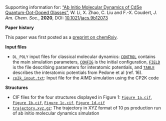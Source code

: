 Supporting information for: [“Ab Initio Molecular Dynamics of CdSe Quantum-Dot-Doped Glasses”](https://doi.org/10.1021/jacs.9b12073), W. Li, X. Zhao, C. Liu and F.-X. Coudert, _J. Am. Chem. Soc._, **2020**, DOI: [10.1021/jacs.9b12073](https://doi.org/10.1021/jacs.9b12073)


**Paper history**

This paper was first posted as a [preprint on chemRxiv](https://doi.org/10.26434/chemrxiv.10272041).

**Input files**

- `DL_POLY` input files for classical molecular dynamics: [`CONTROL`](CONTROL) contains the main simulation parameters, [`CONFIG`](CONFIG) is the initial configuration, [`FIELD`](FIELD) is the file describing parameters for interatomic potentials, and [`TABLE`](TABLE) describes the interatomic potentials from Pedone et al (ref. 16).
- [`cp2k_input.txt`](cp2k_input.txt): Input file for the AIMD simulation using the CP2K code

**Structures**

- CIF files for the four structures displayed in Figure 1: [`Figure 1a.cif`](Figure%201a.cif), [`Figure 1b.cif`](Figure%201b.cif), [`Figure 1c.cif`](Figure%201c.cif), [`Figure 1d.cif`](Figure%201d.cif)
- [`trajectory.xyz.gz`](trajectory.xyz.gz): The trajectory in XYZ format of 10 ps production run of ab initio molecular dynamics simulation
